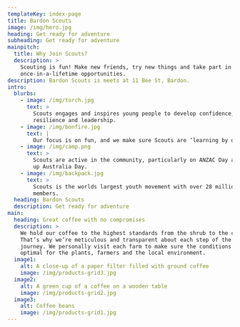 ```yaml
---
templateKey: index-page
title: Bardon Scouts
image: /img/hero.jpg
heading: Get ready for adventure
subheading: Get ready for adventure
mainpitch:
  title: Why Join Scouts?
  description: >
    Scouting is fun! Make new friends, try new things and take part in
    once-in-a-lifetime opportunities.
description: Bardon Scouts is meets at 11 Bee St, Bardon.
intro:
  blurbs:
    - image: /img/torch.jpg
      text: >
        Scouts engages and inspires young people to develop confidence,
        resilience and leadership.
    - image: /img/bonfire.jpg
      text: |
        Our focus is on fun, and we make sure Scouts are ‘learning by doing.’ 
    - image: /img/camp.png
      text: >
        Scouts are active in the community, particularly on ANZAC Day and clean
        up Australia Day.
    - image: /img/backpack.jpg
      text: >
        Scouts is the worlds largest youth movement with over 28 million youth
        members.
  heading: Bardon Scouts
  description: Get ready for adventure
main:
  heading: Great coffee with no compromises
  description: >
    We hold our coffee to the highest standards from the shrub to the cup.
    That’s why we’re meticulous and transparent about each step of the coffee’s
    journey. We personally visit each farm to make sure the conditions are
    optimal for the plants, farmers and the local environment.
  image1:
    alt: A close-up of a paper filter filled with ground coffee
    image: /img/products-grid3.jpg
  image2:
    alt: A green cup of a coffee on a wooden table
    image: /img/products-grid2.jpg
  image3:
    alt: Coffee beans
    image: /img/products-grid1.jpg
---
```

